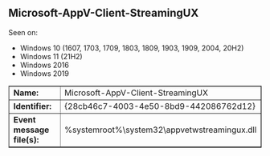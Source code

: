 ## Microsoft-AppV-Client-StreamingUX

Seen on:
* Windows 10 (1607, 1703, 1709, 1803, 1809, 1903, 1909, 2004, 20H2)
* Windows 11 (21H2)
* Windows 2016
* Windows 2019

<table border="1" class="docutils">
  <tbody>
    <tr>
      <td><b>Name:</b></td>
      <td>Microsoft-AppV-Client-StreamingUX</td>
    </tr>
    <tr>
      <td><b>Identifier:</b></td>
      <td>{28cb46c7-4003-4e50-8bd9-442086762d12}</td>
    </tr>
    <tr>
      <td><b>Event message file(s):</b></td>
      <td>%systemroot%\system32\appvetwstreamingux.dll</td>
    </tr>
  </tbody>
</table>

&nbsp;

